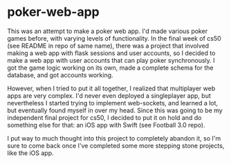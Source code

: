 # poker-web-app

This was an attempt to make a poker web app. I'd made various poker games before, with varying levels of functionality. In the final week of cs50 (see README in repo of same name), there was a project that involved making a web app with flask sessions and user accounts, so I decided to make a web app with user accounts that can play poker synchronously. I got the game logic working on its own, made a complete schema for the database, and got accounts working.

However, when I tried to put it all together, I realized that multiplayer web apps are very complex. I'd never even deployed a singleplayer app, but nevertheless I started trying to implement web-sockets, and learned a lot, but eventually found myself in over my head. Since this was going to be my independent final project for cs50, I decided to put it on hold and do something else for that: an iOS app with Swift (see Football 3.0 repo).

I put way to much thought into this project to completely abandon it, so I'm sure to come back once I've completed some more stepping stone projects, like the iOS app.
